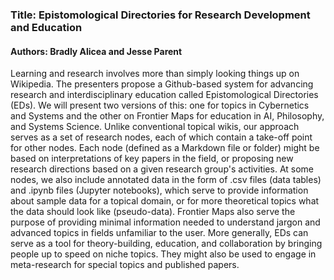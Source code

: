 ### Title: Epistomological Directories for Research Development and Education

#### Authors: Bradly Alicea and Jesse Parent

Learning and research involves more than simply looking things up on Wikipedia. The presenters propose a Github-based system for advancing research and interdisciplinary education called Epistomological Directories (EDs). We will present two versions of this: one for topics in Cybernetics and Systems and the other on Frontier Maps for education in AI, Philosophy, and Systems Science. Unlike conventional topical wikis, our approach serves as a set of research nodes, each of which contain a take-off point for other nodes. Each node (defined as a Markdown file or folder) might be based on interpretations of key papers in the field, or proposing new research directions based on a given research group's activities. At some nodes, we also include annotated data in the form of .csv files (data tables) and .ipynb files (Jupyter notebooks), which serve to provide information about sample data for a topical domain, or for more theoretical topics what the data should look like (pseudo-data). Frontier Maps also serve the purpose of providing minimal information needed to understand jargon and advanced topics in fields unfamiliar to the user. More generally, EDs can serve as a tool for theory-building, education, and collaboration by bringing people up to speed on niche topics. They might also be used to engage in meta-research for special topics and published papers.
